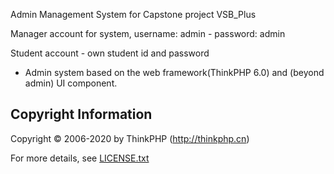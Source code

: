 Admin Management System for Capstone project VSB_Plus

Manager account for system, username: admin - password: admin

Student account - own student id and password

- Admin system based on the web framework(ThinkPHP 6.0) and (beyond admin) UI component.

## Copyright Information

Copyright © 2006-2020 by ThinkPHP (http://thinkphp.cn)

For more details, see [LICENSE.txt](LICENSE.txt)

